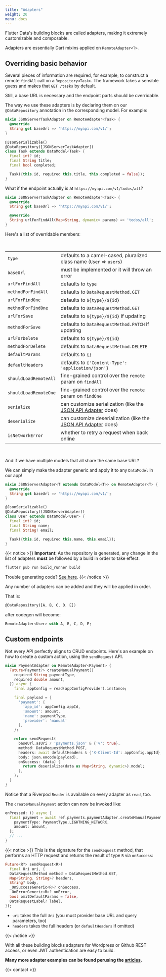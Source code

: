 ```yaml
---
title: "Adapters"
weight: 20
menu: docs
---
```


Flutter Data's building blocks are called adapters, making it extremely customizable and composable.

Adapters are essentially Dart mixins applied on `RemoteAdapter<T>`.

## Overriding basic behavior

Several pieces of information are required, for example, to construct a remote `findAll` call on a `Repository<Task>`. The framework takes a sensible guess and makes that `GET /tasks` by default.

Still, a base URL is necessary and the endpoint parts should be overridable.

The way we use these adapters is by declaring them on our `@DataRepository` annotation in the corresponding model. For example:

```dart {hl_lines=[1 2 3 4 7]}
mixin JSONServerTaskAdapter on RemoteAdapter<Task> {
  @override
  String get baseUrl => 'https://myapi.com/v1/';
}

@JsonSerializable()
@DataRepository([JSONServerTaskAdapter])
class Task extends DataModel<Task> {
  final int? id;
  final String title;
  final bool completed;

  Task({this.id, required this.title, this.completed = false});
}
```

What if the endpoint actually is at `https://myapi.com/v1/todos/all`?

```dart
mixin JSONServerTaskAdapter on RemoteAdapter<Task> {
  @override
  String get baseUrl => 'https://myapi.com/v1/';

  @override
  String urlForFindAll(Map<String, dynamic> params) => 'todos/all';
}
```

Here's a list of overridable members:

<br>

|          |      |
|--------------|-----------|
| `type` | defaults to a camel-cased, pluralized class name (`User` => `users`)      |
| `baseUrl` | must be implemented or it will throw an error |
| `urlForFindAll` | defaults to `type` |
| `methodForFindAll` | defaults to `DataRequestMethod.GET` |
| `urlForFindOne` | defaults to `${type}/${id}` |
| `methodForFindOne` | defaults to `DataRequestMethod.GET` |
| `urlForSave` | defaults to `${type}/${id}` if updating |
| `methodForSave` | defaults to `DataRequestMethod.PATCH` if updating |
| `urlForDelete` | defaults to `${type}/${id}` |
| `methodForDelete` | defaults to `DataRequestMethod.DELETE`|
| `defaultParams` | defaults to `{}` |
| `defaultHeaders` | defaults to `{'Content-Type': 'application/json'}` |
| `shouldLoadRemoteAll` | fine-grained control over the `remote` param on `findAll` |
| `shouldLoadRemoteOne` | fine-grained control over the `remote` param on `findOne` |
| `serialize` | can customize serialization (like the [JSON API Adapter](https://github.com/flutterdata/flutter_data_json_api_adapter/) does) |
| `deserialize` | can customize deserialization (like the [JSON API Adapter](https://github.com/flutterdata/flutter_data_json_api_adapter/) does) |
| `isNetworkError` | whether to retry a request when back online |

<br>

And if we have multiple models that all share the same base URL?

We can simply make the adapter generic and apply it to any `DataModel` in our app!

```dart {hl_lines=[1 2 3 4 7]}
mixin JSONServerAdapter<T extends DataModel<T>> on RemoteAdapter<T> {
  @override
  String get baseUrl => 'https://myapi.com/v1/';
}

@JsonSerializable()
@DataRepository([JSONServerAdapter])
class User extends DataModel<User> {
  final int? id;
  final String name;
  final String? email;

  Task({this.id, required this.name, this.email});
}
```

{{< notice >}}
**Important**: As the repository is generated, any change in the list of adapters **must** be followed by a build in order to take effect.

```bash
flutter pub run build_runner build
```

Trouble generating code? [See here](/docs/faq/#errors-generating-code).
{{< /notice >}}

Any number of adapters can be added and they will be applied in order.

That is:

```dart
@DataRepository([A, B, C, D, E])
```

after codegen will become:

```dart
RemoteAdapter<User> with A, B, C, D, E;
```

## Custom endpoints

Not every API perfectly aligns to CRUD endpoints. Here's an example on how to create a custom action, using the `sendRequest` API.

```dart
mixin PaymentAdapter on RemoteAdapter<Payment> {
  Future<Payment?> createManualPayment({
    required String paymentType,
    required double amount,
  }) async {
    final appConfig = read(appConfigProvider).instance;

    final payload = {
      'payment': {
        'app_id': appConfig.appId,
        'amount': amount,
        'name': paymentType,
        'provider': 'manual'
      },
    };

    return sendRequest(
      baseUrl.asUri / 'payments.json' & {'v': true},
      method: DataRequestMethod.POST,
      headers: await defaultHeaders & {'X-Client-Id': appConfig.appId},
      body: json.encode(payload),
      onSuccess: (data) {
        return deserialize(data as Map<String, dynamic>).model;
      },
    );
  }
}
```

Notice that a Riverpod `Reader` is available on every adapter as `read`, too.

The `createManualPayment` action can now be invoked like:

```dart
onPressed: () async {
  final payment = await ref.payments.paymentAdapter.createManualPayment(
    paymentType: PaymentType.LIGHTNING_NETWORK,
    amount: amount,
  );
  // ...
}
```

{{< notice >}}
This is the signature for the `sendRequest` method, that performs an HTTP request and returns the result of type `R` via `onSuccess`:

```dart
Future<R?> sendRequest<R>(
  final Uri uri, {
  DataRequestMethod method = DataRequestMethod.GET,
  Map<String, String>? headers,
  String? body,
  _OnSuccessGeneric<R>? onSuccess,
  _OnErrorGeneric<R>? onError,
  bool omitDefaultParams = false,
  DataRequestLabel? label,
});
```

- `uri` takes the full `Uri` (you must provider base URL and query parameters, too)
- `headers` takes the full headers (or `defaultHeaders` if omitted)

{{< /notice >}}

With all these building blocks adapters for Wordpress or Github REST access, or even JWT authentication are easy to build.

**Many more adapter examples can be found perusing the [articles](/articles).**

{{< contact >}}